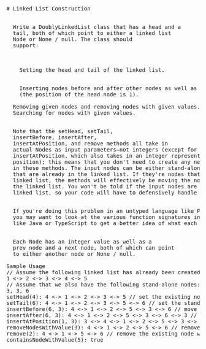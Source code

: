 <pre>
# Linked List Construction


  Write a DoublyLinkedList class that has a head and a
  tail, both of which point to either a linked list
  Node or None / null. The class should
  support:


  
    Setting the head and tail of the linked list.
  
  
    Inserting nodes before and after other nodes as well as at given positions
    (the position of the head node is 1).
  
  Removing given nodes and removing nodes with given values.
  Searching for nodes with given values.


  Note that the setHead, setTail,
  insertBefore, insertAfter,
  insertAtPosition, and remove methods all take in
  actual Nodes as input parameters—not integers (except for
  insertAtPosition, which also takes in an integer representing the
  position); this means that you don't need to create any new Nodes
  in these methods. The input nodes can be either stand-alone nodes or nodes
  that are already in the linked list. If they're nodes that are already in the
  linked list, the methods will effectively be moving the nodes within
  the linked list. You won't be told if the input nodes are already in the
  linked list, so your code will have to defensively handle this scenario.


  If you're doing this problem in an untyped language like Python or JavaScript,
  you may want to look at the various function signatures in a typed language
  like Java or TypeScript to get a better idea of what each input parameter is.


  Each Node has an integer value as well as a
  prev node and a next node, both of which can point
  to either another node or None / null.

Sample Usage
// Assume the following linked list has already been created:
1 <-> 2 <-> 3 <-> 4 <-> 5
// Assume that we also have the following stand-alone nodes:
3, 3, 6
setHead(4): 4 <-> 1 <-> 2 <-> 3 <-> 5 // set the existing node with value 4 as the head
setTail(6): 4 <-> 1 <-> 2 <-> 3 <-> 5 <-> 6 // set the stand-alone node with value 6 as the tail
insertBefore(6, 3): 4 <-> 1 <-> 2 <-> 5 <-> 3 <-> 6 // move the existing node with value 3 before the existing node with value 6
insertAfter(6, 3): 4 <-> 1 <-> 2 <-> 5 <-> 3 <-> 6 <-> 3 // insert a stand-alone node with value 3 after the existing node with value 6
insertAtPosition(1, 3): 3 <-> 4 <-> 1 <-> 2 <-> 5 <-> 3 <-> 6 <-> 3 // insert a stand-alone node with value 3 in position 1
removeNodesWithValue(3): 4 <-> 1 <-> 2 <-> 5 <-> 6 // remove all nodes with value 3
remove(2): 4 <-> 1 <-> 5 <-> 6 // remove the existing node with value 2
containsNodeWithValue(5): true

</pre>